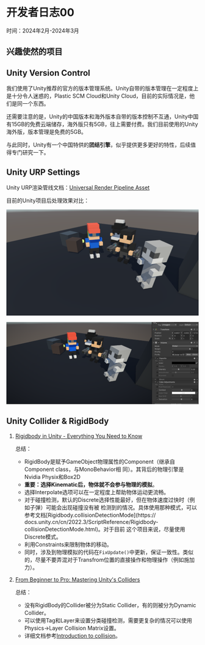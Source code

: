 # 开发者日志00

时间：2024年2月-2024年3月

## 兴趣使然的项目



## Unity Version Control

我们使用了Unity推荐的官方的版本管理系统。Unity自带的版本管理在一定程度上是十分令人迷惑的，Plastic SCM Cloud和Unity Cloud，目前的实际情况是，他们是同一个东西。

还需要注意的是，Unity的中国版本和海外版本自带的版本控制不互通，Unity中国有15GB的免费云端储存，海外版只有5GB，往上需要付费。我们目前使用的Unity海外版，版本管理是免费的5GB。

与此同时，Unity有一个中国特供的**团结引擎**，似乎提供更多更好的特性，后续值得专门研究一下。

## Unity URP Settings

Unity URP渲染管线文档：[Universal Render Pipeline Asset](https://docs.unity3d.com/Packages/com.unity.render-pipelines.universal@14.0/manual/universalrp-asset.html)

目前的Unity项目后处理效果对比：

![LowPloy Toon Shaded](./../assets/DevLogs/PostProcessingFalse.png)

![LowPloy Toon Shaded](./../assets/DevLogs/PostProcessingTrue.png)

## Unity Collider & RigidBody

1. [Rigidbody in Unity - Everything You Need to Know](https://www.youtube.com/watch?v=Y3xkgpCukow)

    总结：

    - RigidBody是赋予GameObject物理属性的Component（继承自Component class，与MonoBehavior相 同）。其背后的物理引擎是Nvidia Physix和Box2D
    - **重要：选择Kinematic后，物体就不会参与物理的模拟**。
    - 选择Interpolate选项可以在一定程度上帮助物体运动更流畅。
    - 对于碰撞检测，默认的Discrete选择性能最好，但在物体速度过快时（例如子弹）可能会出现碰撞没有被  检测到的情况。具体使用那种模式，可以参考文档[Rigidbody.collisionDetectionMode](https://   docs.unity.cn/cn/2022.3/ScriptReference/Rigidbody-collisionDetectionMode.html)。对于目前   这个项目来说，尽量使用Discrete模式。
    - 利用Constraints来限制物体的移动。
    - 同时，涉及到物理模拟的代码在`FixUpdate()`中更新，保证一致性。类似的，尽量不要弄混对于Transfrom位置的直接操作和物理操作（例如施加力）。

2. [From Beginner to Pro: Mastering Unity's Colliders](https://www.youtube.com/watch?v=qcGa_mzjc8Q)

    总结：

    - 没有RigidBody的Collider被分为Static Collider，有的则被分为Dynamic Collider。
    - 可以使用Tag和Layer来设置分类碰撞检测，需要更复杂的情况可以使用Physics->Layer Collision Matrix设置。
    - 详细文档参考[Introduction to collision](https://docs.unity3d.com/2022.3/Documentation/Manual/CollidersOverview.html)。
